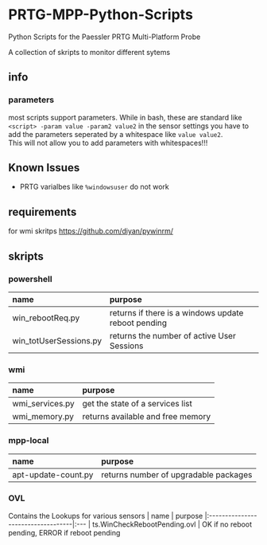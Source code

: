 # PRTG-MPP-Python-Scripts
 Python Scripts for the Paessler PRTG Multi-Platform Probe  
   
 A collection of skripts to monitor different sytems

## info

### parameters
most scripts support parameters. While in bash, these are standard like ```<script> -param value -param2 value2``` in the sensor settings you have to add the parameters seperated by a whitespace like ```value value2```.  
This will not allow you to add parameters with whitespaces!!!  

## Known Issues
- PRTG varialbes like ```%windowsuser``` do not work


## requirements
for wmi skritps https://github.com/diyan/pywinrm/


## skripts
### powershell
| name                      | purpose
|:--------------------------|:---
| win_rebootReq.py          | returns if there is a windows update reboot pending 
| win_totUserSessions.py    | returns the number of active User Sessions

### wmi
| name                      | purpose
|:--------------------------|:---
| wmi_services.py           | get the state of a services list
| wmi_memory.py             | returns available and free memory

### mpp-local
| name                      | purpose
|:--------------------------|:---
| apt-update-count.py       | returns number of upgradable packages

### OVL
Contains the Lookups for various sensors
| name                               | purpose
|:-----------------------------------|:---
| ts.WinCheckRebootPending.ovl       | OK if no reboot pending, ERROR if reboot pending

